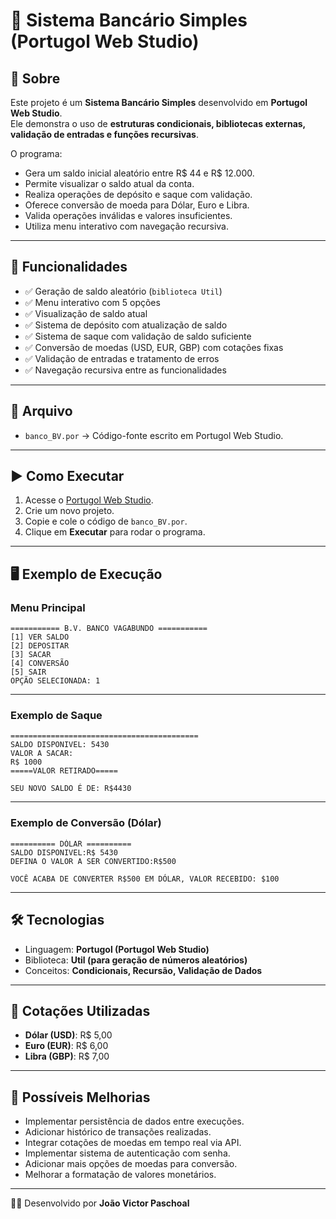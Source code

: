 # 🏦 Sistema Bancário Simples (Portugol Web Studio)

## 📖 Sobre

Este projeto é um **Sistema Bancário Simples** desenvolvido em **Portugol Web Studio**.  
Ele demonstra o uso de **estruturas condicionais, bibliotecas externas, validação de entradas e funções recursivas**.

O programa:
- Gera um saldo inicial aleatório entre R$ 44 e R$ 12.000.
- Permite visualizar o saldo atual da conta.
- Realiza operações de depósito e saque com validação.
- Oferece conversão de moeda para Dólar, Euro e Libra.
- Valida operações inválidas e valores insuficientes.
- Utiliza menu interativo com navegação recursiva.
---
## 🚀 Funcionalidades
- ✅ Geração de saldo aleatório (`biblioteca Util`)
- ✅ Menu interativo com 5 opções
- ✅ Visualização de saldo atual
- ✅ Sistema de depósito com atualização de saldo
- ✅ Sistema de saque com validação de saldo suficiente
- ✅ Conversão de moedas (USD, EUR, GBP) com cotações fixas
- ✅ Validação de entradas e tratamento de erros
- ✅ Navegação recursiva entre as funcionalidades
---
## 📂 Arquivo
- `banco_BV.por` → Código-fonte escrito em Portugol Web Studio.
---
## ▶️ Como Executar
1. Acesse o [Portugol Web Studio](https://portugol.dev/).
2. Crie um novo projeto.
3. Copie e cole o código de `banco_BV.por`.
4. Clique em **Executar** para rodar o programa.
---
## 🖥️ Exemplo de Execução
### Menu Principal
```
=========== B.V. BANCO VAGABUNDO ===========
[1] VER SALDO
[2] DEPOSITAR
[3] SACAR
[4] CONVERSÃO
[5] SAIR
OPÇÃO SELECIONADA: 1
```
---
### Exemplo de Saque
```
==========================================
SALDO DISPONIVEL: 5430
VALOR A SACAR:
R$ 1000
=====VALOR RETIRADO=====

SEU NOVO SALDO É DE: R$4430
```
---
### Exemplo de Conversão (Dólar)
```
========== DÓLAR ==========
SALDO DISPONIVEL:R$ 5430
DEFINA O VALOR A SER CONVERTIDO:R$500

VOCÊ ACABA DE CONVERTER R$500 EM DÓLAR, VALOR RECEBIDO: $100
```
---
## 🛠️ Tecnologias
- Linguagem: **Portugol (Portugol Web Studio)**  
- Biblioteca: **Util (para geração de números aleatórios)**
- Conceitos: **Condicionais, Recursão, Validação de Dados**
---
## 💱 Cotações Utilizadas
- **Dólar (USD)**: R$ 5,00
- **Euro (EUR)**: R$ 6,00  
- **Libra (GBP)**: R$ 7,00
---
## 📌 Possíveis Melhorias
- Implementar persistência de dados entre execuções.
- Adicionar histórico de transações realizadas.
- Integrar cotações de moedas em tempo real via API.
- Implementar sistema de autenticação com senha.
- Adicionar mais opções de moedas para conversão.
- Melhorar a formatação de valores monetários.
---
👨‍💻 Desenvolvido por **João Victor Paschoal**
